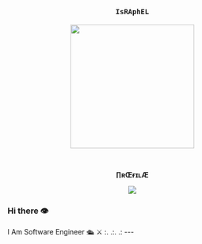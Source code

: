 <h4 align="center"><samp> IsRAphEL </samp></h4>

<p align="center">
  <img width="250" src="https://logopond.com/logos/fd60c063dea6c0c13d57c26e26416e4e.png">
</p>


<br><p align="center"><b>∏ʀŒғɪʟÆ </b></p>  
<p align="center"><img align="center" src="https://profile-counter.glitch.me/{raphaelGN}/count.svg"/></p> 

<p align="center"><samp>

  </samp>
</p>


### Hi there 👁

I Am Software Engineer
🛳
⚔️
:. .:. .: ---   
<!--
**RaphaelGN/RaphaelGN** is a ✨ _special_ ✨ repository because its `README.md` (this file) appears on your GitHub profile.

Here are some ideas to get you started:

- 🔭 I’m currently working on ...
- 🌱 I’m currently learning ...
- 👯 I’m looking to collaborate on ...
- 🤔 I’m looking for help with ...
- 💬 Ask me about ...
- 📫 How to reach me: ...
- 😄 Pronouns: ...
- ⚡ Fun fact: ...
-->
